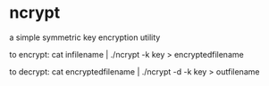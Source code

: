 # ncrypt
a simple symmetric key encryption utility

to encrypt: cat infilename | ./ncrypt -k key > encryptedfilename
  
to decrypt: cat encryptedfilename | ./ncrypt -d -k key > outfilename
